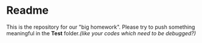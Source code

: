 # Readme

This is the repository for our "big homework". Please try to push something meaningful in the **Test** folder.*(like your codes which need to be debugged?)* 

